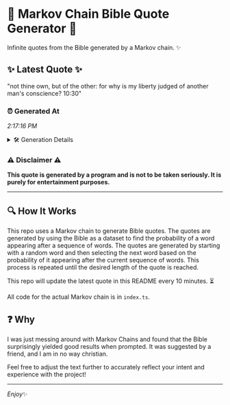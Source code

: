# 📖 Markov Chain Bible Quote Generator 📖

Infinite quotes from the Bible generated by a Markov chain. ✨

## ✨ Latest Quote ✨
"not thine own, but of the other: for why is my liberty judged of another man's conscience? 10:30"

### ⏰ Generated At
*2:17:16 PM*

<details>
    <summary>🛠️ Generation Details</summary>
    <p>
        <strong>🌱 Seed:</strong> not<br>
        <strong>🔄 Iterations:</strong> 17<br>
        <strong>📜 Context History:</strong><br>[ not ]: thine<br>[ not, thine ]: own,<br>[ not, thine, own, ]: but<br>[ not, thine, own,, but ]: of<br>[ not, thine, own,, but, of ]: the<br>[ not, thine, own,, but, of, the ]: other:<br>[ thine, own,, but, of, the, other: ]: for<br>[ own,, but, of, the, other:, for ]: why<br>[ but, of, the, other:, for, why ]: is<br>[ of, the, other:, for, why, is ]: my<br>[ the, other:, for, why, is, my ]: liberty<br>[ other:, for, why, is, my, liberty ]: judged<br>[ for, why, is, my, liberty, judged ]: of<br>[ why, is, my, liberty, judged, of ]: another<br>[ is, my, liberty, judged, of, another ]: man's<br>[ my, liberty, judged, of, another, man's ]: conscience?<br>[ liberty, judged, of, another, man's, conscience? ]: 10:30<br>
    </p>
</details>

### ⚠️ Disclaimer ⚠️
**This quote is generated by a program and is not to be taken seriously. It is purely for entertainment purposes.**

---

## 🔍 How It Works

This repo uses a Markov chain to generate Bible quotes. The quotes are generated by using the Bible as a dataset to find the probability of a word appearing after a sequence of words. The quotes are generated by starting with a random word and then selecting the next word based on the probability of it appearing after the current sequence of words. This process is repeated until the desired length of the quote is reached.

This repo will update the latest quote in this README every 10 minutes. ⏳

All code for the actual Markov chain is in `index.ts`.

## ❓ Why

I was just messing around with Markov Chains and found that the Bible surprisingly yielded good results when prompted. 
It was suggested by a friend, and I am in no way christian.

Feel free to adjust the text further to accurately reflect your intent and experience with the project!

---

*Enjoy*✨
